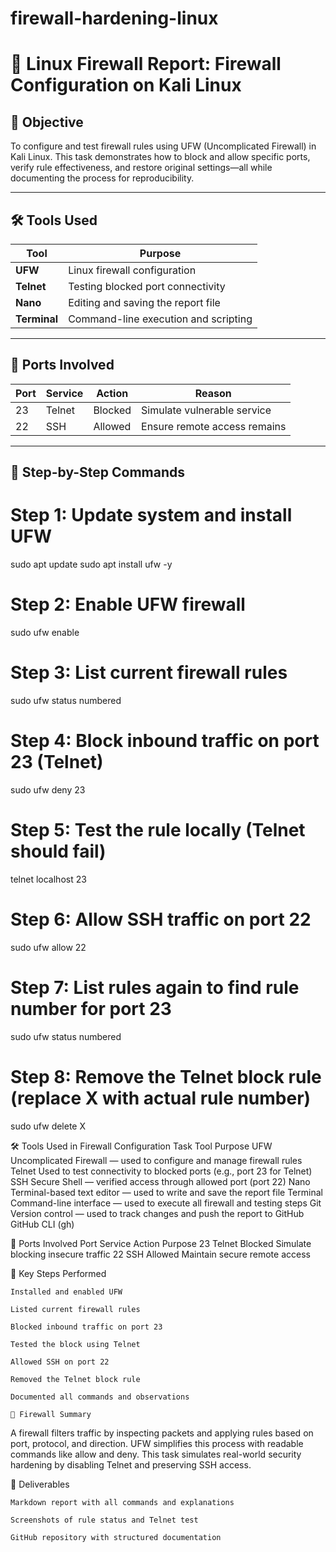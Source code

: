 # firewall-hardening-linux
# 🔐 Linux Firewall Report: Firewall Configuration on Kali Linux

## 🧭 Objective
To configure and test firewall rules using UFW (Uncomplicated Firewall) in Kali Linux. This task demonstrates how to block and allow specific ports, verify rule effectiveness, and restore original settings—all while documenting the process for reproducibility.

---

## 🛠️ Tools Used

| Tool        | Purpose                                 |
|-------------|------------------------------------------|
| **UFW**     | Linux firewall configuration             |
| **Telnet**  | Testing blocked port connectivity        |
| **Nano**    | Editing and saving the report file       |
| **Terminal**| Command-line execution and scripting     |

---

## 📡 Ports Involved

| Port | Service | Action     | Reason                          |
|------|---------|------------|----------------------------------|
| 23   | Telnet  | Blocked    | Simulate vulnerable service      |
| 22   | SSH     | Allowed    | Ensure remote access remains     |

---

## 🧪 Step-by-Step Commands

# Step 1: Update system and install UFW
sudo apt update
sudo apt install ufw -y

# Step 2: Enable UFW firewall
sudo ufw enable

# Step 3: List current firewall rules
sudo ufw status numbered

# Step 4: Block inbound traffic on port 23 (Telnet)
sudo ufw deny 23

# Step 5: Test the rule locally (Telnet should fail)
telnet localhost 23

# Step 6: Allow SSH traffic on port 22
sudo ufw allow 22

# Step 7: List rules again to find rule number for port 23
sudo ufw status numbered

# Step 8: Remove the Telnet block rule (replace X with actual rule number)
sudo ufw delete X


🛠️ Tools Used in Firewall Configuration Task
Tool	Purpose
UFW	Uncomplicated Firewall — used to configure and manage firewall rules
Telnet	Used to test connectivity to blocked ports (e.g., port 23 for Telnet)
SSH	Secure Shell — verified access through allowed port (port 22)
Nano	Terminal-based text editor — used to write and save the report file
Terminal	Command-line interface — used to execute all firewall and testing steps
Git	Version control — used to track changes and push the report to GitHub
GitHub CLI (gh)	

📡 Ports Involved
Port	Service	Action	Purpose
23	Telnet	Blocked	Simulate blocking insecure traffic
22	SSH	Allowed	Maintain secure remote access

🧪 Key Steps Performed

    Installed and enabled UFW

    Listed current firewall rules

    Blocked inbound traffic on port 23

    Tested the block using Telnet

    Allowed SSH on port 22

    Removed the Telnet block rule

    Documented all commands and observations

    🧠 Firewall Summary

A firewall filters traffic by inspecting packets and applying rules based on port, protocol, and direction. UFW simplifies this process with readable commands like allow and deny. This task simulates real-world security hardening by disabling Telnet and preserving SSH access.

📁 Deliverables

    Markdown report with all commands and explanations

    Screenshots of rule status and Telnet test

    GitHub repository with structured documentation



